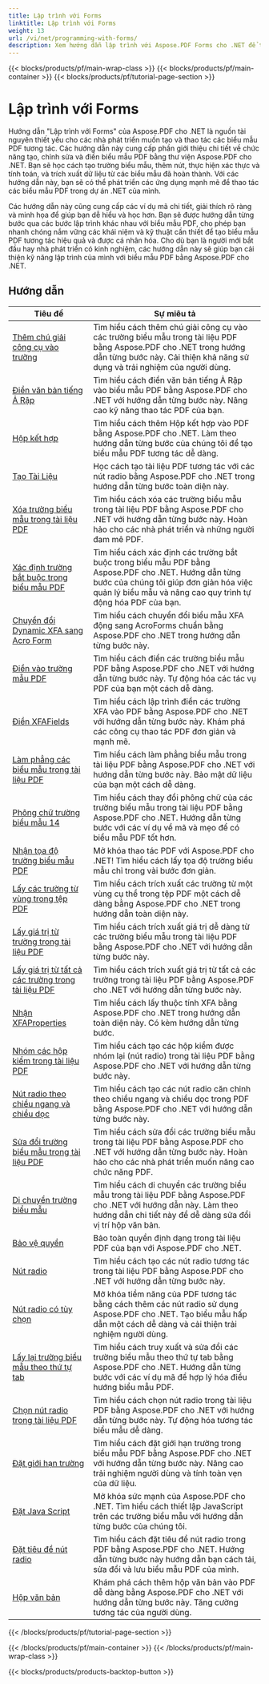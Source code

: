 ```yaml
---
title: Lập trình với Forms
linktitle: Lập trình với Forms
weight: 13
url: /vi/net/programming-with-forms/
description: Xem hướng dẫn lập trình với Aspose.PDF Forms cho .NET để tạo và quản lý biểu mẫu tương tác trong tệp PDF của bạn.
---
```


{{< blocks/products/pf/main-wrap-class >}}
{{< blocks/products/pf/main-container >}}
{{< blocks/products/pf/tutorial-page-section >}}

# Lập trình với Forms

Hướng dẫn "Lập trình với Forms" của Aspose.PDF cho .NET là nguồn tài nguyên thiết yếu cho các nhà phát triển muốn tạo và thao tác các biểu mẫu PDF tương tác. Các hướng dẫn này cung cấp phần giới thiệu chi tiết về chức năng tạo, chỉnh sửa và điền biểu mẫu PDF bằng thư viện Aspose.PDF cho .NET. Bạn sẽ học cách tạo trường biểu mẫu, thêm nút, thực hiện xác thực và tính toán, và trích xuất dữ liệu từ các biểu mẫu đã hoàn thành. Với các hướng dẫn này, bạn sẽ có thể phát triển các ứng dụng mạnh mẽ để thao tác các biểu mẫu PDF trong dự án .NET của mình.

Các hướng dẫn này cũng cung cấp các ví dụ mã chi tiết, giải thích rõ ràng và minh họa để giúp bạn dễ hiểu và học hơn. Bạn sẽ được hướng dẫn từng bước qua các bước lập trình khác nhau với biểu mẫu PDF, cho phép bạn nhanh chóng nắm vững các khái niệm và kỹ thuật cần thiết để tạo biểu mẫu PDF tương tác hiệu quả và được cá nhân hóa. Cho dù bạn là người mới bắt đầu hay nhà phát triển có kinh nghiệm, các hướng dẫn này sẽ giúp bạn cải thiện kỹ năng lập trình của mình với biểu mẫu PDF bằng Aspose.PDF cho .NET.

## Hướng dẫn
| Tiêu đề | Sự miêu tả |
| --- | --- | 
| [Thêm chú giải công cụ vào trường](./add-tooltip-to-field/) | Tìm hiểu cách thêm chú giải công cụ vào các trường biểu mẫu trong tài liệu PDF bằng Aspose.PDF cho .NET trong hướng dẫn từng bước này. Cải thiện khả năng sử dụng và trải nghiệm của người dùng. |  
| [Điền văn bản tiếng Ả Rập](./arabic-text-filling/) | Tìm hiểu cách điền văn bản tiếng Ả Rập vào biểu mẫu PDF bằng Aspose.PDF cho .NET với hướng dẫn từng bước này. Nâng cao kỹ năng thao tác PDF của bạn. |  
| [Hộp kết hợp](./combo-box/) | Tìm hiểu cách thêm Hộp kết hợp vào PDF bằng Aspose.PDF cho .NET. Làm theo hướng dẫn từng bước của chúng tôi để tạo biểu mẫu PDF tương tác dễ dàng. |  
| [Tạo Tài Liệu](./create-doc/) | Học cách tạo tài liệu PDF tương tác với các nút radio bằng Aspose.PDF cho .NET trong hướng dẫn từng bước toàn diện này. |  
| [Xóa trường biểu mẫu trong tài liệu PDF](./delete-form-field/) | Tìm hiểu cách xóa các trường biểu mẫu trong tài liệu PDF bằng Aspose.PDF cho .NET với hướng dẫn từng bước này. Hoàn hảo cho các nhà phát triển và những người đam mê PDF. |  
| [Xác định trường bắt buộc trong biểu mẫu PDF](./determine-required-field/) | Tìm hiểu cách xác định các trường bắt buộc trong biểu mẫu PDF bằng Aspose.PDF cho .NET. Hướng dẫn từng bước của chúng tôi giúp đơn giản hóa việc quản lý biểu mẫu và nâng cao quy trình tự động hóa PDF của bạn. |  
| [Chuyển đổi Dynamic XFA sang Acro Form](./dynamic-xfa-to-acro-form/) | Tìm hiểu cách chuyển đổi biểu mẫu XFA động sang AcroForms chuẩn bằng Aspose.PDF cho .NET trong hướng dẫn từng bước này. |  
| [Điền vào trường mẫu PDF](./fill-form-field/) | Tìm hiểu cách điền các trường biểu mẫu PDF bằng Aspose.PDF cho .NET với hướng dẫn từng bước này. Tự động hóa các tác vụ PDF của bạn một cách dễ dàng. |  
| [Điền XFAFields](./fill-xfafields/) | Tìm hiểu cách lập trình điền các trường XFA vào PDF bằng Aspose.PDF cho .NET với hướng dẫn từng bước này. Khám phá các công cụ thao tác PDF đơn giản và mạnh mẽ. |  
| [Làm phẳng các biểu mẫu trong tài liệu PDF](./flatten-forms/) | Tìm hiểu cách làm phẳng biểu mẫu trong tài liệu PDF bằng Aspose.PDF cho .NET với hướng dẫn từng bước này. Bảo mật dữ liệu của bạn một cách dễ dàng. |  
| [Phông chữ trường biểu mẫu 14](./form-field-font-14/) | Tìm hiểu cách thay đổi phông chữ của các trường biểu mẫu trong tài liệu PDF bằng Aspose.PDF cho .NET. Hướng dẫn từng bước với các ví dụ về mã và mẹo để có biểu mẫu PDF tốt hơn. |  
| [Nhận tọa độ trường biểu mẫu PDF](./get-coordinates/) | Mở khóa thao tác PDF với Aspose.PDF cho .NET! Tìm hiểu cách lấy tọa độ trường biểu mẫu chỉ trong vài bước đơn giản. |  
| [Lấy các trường từ vùng trong tệp PDF](./get-fields-from-region/) | Tìm hiểu cách trích xuất các trường từ một vùng cụ thể trong tệp PDF một cách dễ dàng bằng Aspose.PDF cho .NET trong hướng dẫn toàn diện này. |  
| [Lấy giá trị từ trường trong tài liệu PDF](./get-value-from-field/) | Tìm hiểu cách trích xuất giá trị dễ dàng từ các trường biểu mẫu trong tài liệu PDF bằng Aspose.PDF cho .NET với hướng dẫn từng bước này. |  
| [Lấy giá trị từ tất cả các trường trong tài liệu PDF](./get-values-from-all-fields/) | Tìm hiểu cách trích xuất giá trị từ tất cả các trường trong tài liệu PDF bằng Aspose.PDF cho .NET với hướng dẫn từng bước này. |  
| [Nhận XFAProperties](./get-xfaproperties/) | Tìm hiểu cách lấy thuộc tính XFA bằng Aspose.PDF cho .NET trong hướng dẫn toàn diện này. Có kèm hướng dẫn từng bước. |  
| [Nhóm các hộp kiểm trong tài liệu PDF](./grouped-check-boxes/) | Tìm hiểu cách tạo các hộp kiểm được nhóm lại (nút radio) trong tài liệu PDF bằng Aspose.PDF cho .NET với hướng dẫn từng bước này. |  
| [Nút radio theo chiều ngang và chiều dọc](./horizontally-and-vertically-radio-buttons/) | Tìm hiểu cách tạo các nút radio căn chỉnh theo chiều ngang và chiều dọc trong PDF bằng Aspose.PDF cho .NET với hướng dẫn từng bước này. |  
| [Sửa đổi trường biểu mẫu trong tài liệu PDF](./modify-form-field/) | Tìm hiểu cách sửa đổi các trường biểu mẫu trong tài liệu PDF bằng Aspose.PDF cho .NET với hướng dẫn từng bước này. Hoàn hảo cho các nhà phát triển muốn nâng cao chức năng PDF. |  
| [Di chuyển trường biểu mẫu](./move-form-field/) | Tìm hiểu cách di chuyển các trường biểu mẫu trong tài liệu PDF bằng Aspose.PDF cho .NET với hướng dẫn này. Làm theo hướng dẫn chi tiết này để dễ dàng sửa đổi vị trí hộp văn bản. |  
| [Bảo vệ quyền](./preserve-rights/) | Bảo toàn quyền định dạng trong tài liệu PDF của bạn với Aspose.PDF cho .NET. |  
| [Nút radio](./radio-button/) | Tìm hiểu cách tạo các nút radio tương tác trong tài liệu PDF bằng Aspose.PDF cho .NET với hướng dẫn từng bước này. |  
| [Nút radio có tùy chọn](./radio-button-with-options/) | Mở khóa tiềm năng của PDF tương tác bằng cách thêm các nút radio sử dụng Aspose.PDF cho .NET. Tạo biểu mẫu hấp dẫn một cách dễ dàng và cải thiện trải nghiệm người dùng. |  
| [Lấy lại trường biểu mẫu theo thứ tự tab](./retrieve-form-field-in-tab-order/) | Tìm hiểu cách truy xuất và sửa đổi các trường biểu mẫu theo thứ tự tab bằng Aspose.PDF cho .NET. Hướng dẫn từng bước với các ví dụ mã để hợp lý hóa điều hướng biểu mẫu PDF. |  
| [Chọn nút radio trong tài liệu PDF](./select-radio-button/) | Tìm hiểu cách chọn nút radio trong tài liệu PDF bằng Aspose.PDF cho .NET với hướng dẫn từng bước này. Tự động hóa tương tác biểu mẫu dễ dàng. |  
| [Đặt giới hạn trường](./set-field-limit/) | Tìm hiểu cách đặt giới hạn trường trong biểu mẫu PDF bằng Aspose.PDF cho .NET với hướng dẫn từng bước này. Nâng cao trải nghiệm người dùng và tính toàn vẹn của dữ liệu. |  
| [Đặt Java Script](./set-java-script/) | Mở khóa sức mạnh của Aspose.PDF cho .NET. Tìm hiểu cách thiết lập JavaScript trên các trường biểu mẫu với hướng dẫn từng bước của chúng tôi. |  
| [Đặt tiêu đề nút radio](./set-radio-button-caption/) | Tìm hiểu cách đặt tiêu đề nút radio trong PDF bằng Aspose.PDF cho .NET. Hướng dẫn từng bước này hướng dẫn bạn cách tải, sửa đổi và lưu biểu mẫu PDF của mình. |  
| [Hộp văn bản](./text-box/) | Khám phá cách thêm hộp văn bản vào PDF dễ dàng bằng Aspose.PDF cho .NET với hướng dẫn từng bước này. Tăng cường tương tác của người dùng. |  
{{< /blocks/products/pf/tutorial-page-section >}}

{{< /blocks/products/pf/main-container >}}
{{< /blocks/products/pf/main-wrap-class >}}

{{< blocks/products/products-backtop-button >}}
